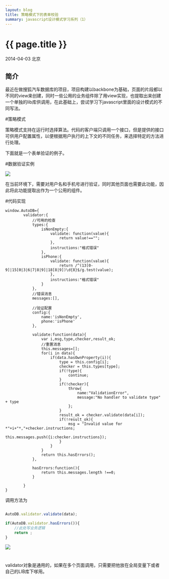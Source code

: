 ```yaml
---
layout: blog
title: 策略模式下的表单校验
summary: javascript设计模式学习系列（1）
---
```


# {{ page.title }}

2014-04-03 北京 

## 简介

最近在做搜狐汽车数据库的项目，项目构建以backbone为基础，页面的片段都以不同的view来创建，同时一些公用的业务组件除了用view实现，也提取出来创建一个单独的lib库供调用，在此基础上，尝试学习下javascript里面的设计模式的不同写法。

#策略模式

策略模式支持在运行时选择算法。代码的客户端只调用一个接口，但是提供的接口可供用户配置属性，以便根据用户执行的上下文的不同任务，来选择特定的方法进行处理。

下面就是一个表单验证的例子。

#数据验证实例

<img src="http://datianyun.github.io/images/validate.jpg"></img>

在当前环境下，需要对用户名和手机号进行验证，同时其他页面也需要此功能，因此将此功能提取出作为一个公用的组件。

#代码实现

`````
window.AutoDB={
		validator:{
			//可用的检查
			types:{
				isNonEmpty:{
					validate: function(value){
						return value!=="";
					},
					instructions:"格式错误"
				},
				isPhone:{
					validate: function(value){
						return /^(13[0-9]|15[0|3|6|7|8|9]|18[8|9])\d{8}$/g.test(value);
					},
					instructions:"格式错误"
				}
			},
			//错误消息
			messages:[],

			//验证配置
			config:{
				name:'isNonEmpty',
				phone:'isPhone'
			},

			validate:function(data){
				var i,msg,type,checker,result_ok;
				//重置消息
				this.messages=[];
				for(i in data){
					if(data.hasOwnProperty(i)){
						type = this.config[i];
						checker = this.types[type];
						if(!type){
							continue;
						}
						if(!checker){
							throw{
								name:"ValidationError",
								message:"No handler to validate type" + type
							};
						}
						result_ok = checker.validate(data[i]);
						if(!result_ok){
							msg = "Invalid value for *"+i+"*,"+checker.instructions;
							this.messages.push({i:checker.instructions});
						}
					}
				}
				return this.hasErrors();
			},

			hasErrors:function(){
				return this.messages.length !==0;
			}

		}
}
`````
调用方法为
`````javascript

AutoDB.validator.validate(data);

if(AutoDB.validator.hasErrors()){
	//此处写业务逻辑
	return ;
}
`````
<img src="http://datianyun.github.io/images/validate1.jpg"></img>

#  
validator对象是通用的，如果在多个页面调用，只需要把他放在全局变量下或者自己的LIB库下嗲用。
